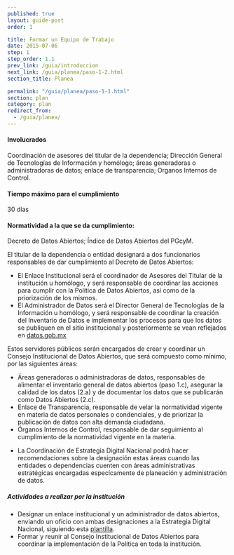 ```yaml
---
published: true
layout: guide-post
order: 1

title: Formar un Equipo de Trabajo
date: 2015-07-06
step: 1
step_order: 1.1
prev_link: /guia/introduccion
next_link: /guia/planea/paso-1-2.html
section_title: Planea

permalink: "/guia/planea/paso-1-1.html"
section: plan
category: plan
redirect_from:
  - /guia/planea/
---
```


#### Involucrados

Coordinación de asesores del titular de la dependencia; Dirección General de Tecnologías de Información y homólogo; áreas generadoras o administradoras de datos; enlace de transparencia; Organos Internos de Control.

#### Tiempo máximo para el cumplimiento

30 días

#### Normatividad a la que se da cumplimiento:

Decreto de Datos Abiertos; Índice de Datos Abiertos del PGcyM.

El titular de la dependencia o entidad designará a dos funcionarios responsables de dar cumplimiento al Decreto de Datos Abiertos:

- El Enlace Institucional será el coordinador de Asesores del Titular de la institución u homólogo, y será responsable de coordinar las acciones para cumplir con la Política de Datos Abiertos, así como de la priorización de los mismos.
- El Administrador de Datos será el Director General de Tecnologías de la Información u homólogo, y será responsable de coordinar la creación del Inventario de Datos e implementar los procesos para que los datos se publiquen en el sitio institucional y posteriormente se vean reflejados en <a href="http://datos.gob.mx" target="_blank">datos.gob.mx</a>


Estos servidores públicos serán encargados de crear y coordinar un Consejo Institucional de Datos Abiertos, que será compuesto como mínimo, por las siguientes áreas:

- Áreas generadoras o administradoras de datos, responsables de alimentar el inventario general de datos abiertos (paso 1.c), asegurar la calidad de los datos (2.a) y de documentar los datos que se publicarán como Datos Abiertos (2.c).
- Enlace de Transparencia, responsable de velar la normatividad vigente en materia de datos personales o condenciales, y de priorizar la publicación de datos con alta demanda ciudadana.
- Órganos Internos de Control, responsable de dar seguimiento al cumplimiento de la normatividad vigente en la materia.

* La Coordinación de Estrategia Digital Nacional podrá hacer recomendaciones sobre la designación estas áreas cuando las entidades o dependencias cuenten con áreas administrativas estratégicas encargadas especícamente de planeación y administración de datos.

##### Actividades a realizar por la institución

<ul class="highlight-list">
    <li>Designar un enlace institucional y un administrador de datos abiertos, enviando un oficio con ambas designaciones a la Estrategia Digital Nacional, siguiendo esta <a href="/docs/oficio_designacion_enlace_administrador.docx">plantilla</a>.</li>
    <li>Formar y reunir al Consejo Institucional de Datos Abiertos para coordinar la implementación de la Política en toda la institución.</li>
</ul>
